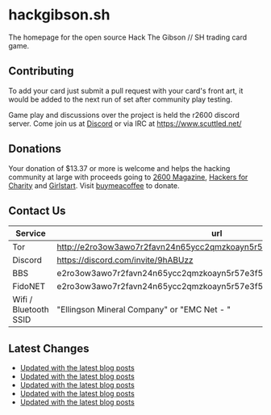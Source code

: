 # hackgibson.sh
The homepage for the open source Hack The Gibson // SH trading card game.


## Contributing

To add your card just submit a pull request with your card's front art, it would be added to the next run of set after community play testing.

Game play and discussions over the project is held the r2600 discord server. Come join us at [Discord](https://discord.com/invite/9hABUzz) or via IRC at https://www.scuttled.net/


## Donations

Your donation of $13.37 or more is welcome and helps the hacking community at large with proceeds going to [2600 Magazine](https://2600.com/), [Hackers for Charity](https://hackersforcharity.org) and [Girlstart](https://girlstart.org).  Visit [buymeacoffee](https://www.buymeacoffee.com/hackgibson.sh) to donate.


## Contact Us

Service | url
-|-
Tor | http://e2ro3ow3awo7r2favn24n65ycc2qmzkoayn5r57e3f56nvjwdcgg32ad.onion
Discord | https://discord.com/invite/9hABUzz
BBS | e2ro3ow3awo7r2favn24n65ycc2qmzkoayn5r57e3f56nvjwdcgg32ad.onion:23
FidoNET | e2ro3ow3awo7r2favn24n65ycc2qmzkoayn5r57e3f56nvjwdcgg32ad.onion:24554
Wifi / Bluetooth SSID | "Ellingson Mineral Company" or "EMC Net - <fidonet address>"

## Latest Changes
<!-- BLOG-POST-LIST:START -->
- [Updated with the latest blog posts](https://github.com/DFW2600/hackgibson.sh/commit/fc76dc52dbd8a619e77458511015a49314851783)
- [Updated with the latest blog posts](https://github.com/DFW2600/hackgibson.sh/commit/18c91d62a798f4b1adda2371801c81e7ceefb0a3)
- [Updated with the latest blog posts](https://github.com/DFW2600/hackgibson.sh/commit/f87ffa1eeebb9be65b6504741a9b4848e25ec18e)
- [Updated with the latest blog posts](https://github.com/DFW2600/hackgibson.sh/commit/4713cb69c2e40739647bf65ff0c6714afd9cc9e9)
- [Updated with the latest blog posts](https://github.com/DFW2600/hackgibson.sh/commit/1916bdd1cb47872cd204318726a246b653c8aa5b)
<!-- BLOG-POST-LIST:END -->

